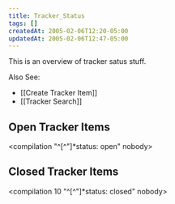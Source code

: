 ```yaml
---
title: Tracker_Status
tags: []
createdAt: 2005-02-06T12:20-05:00
updatedAt: 2005-02-06T12:47-05:00
---
```


This is an overview of tracker satus stuff.

Also See:
* [[Create Tracker Item]]
* [[Tracker Search]]

## Open Tracker Items
<compilation "^[^"]*status: open" nobody>

## Closed Tracker Items
<compilation 10 "^[^"]*status: closed" nobody>

